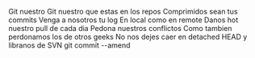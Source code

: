 Git nuestro
Git nuestro que estas en los repos
Comprimidos sean tus commits
Venga a nosotros tu log
En local como en remote
Danos hot nuestro pull de cada dia
Pedona nuestros conflictos
Como tambien perdonamos los de otros geeks
No nos dejes caer en detached HEAD
y libranos de SVN
git commit --amend
